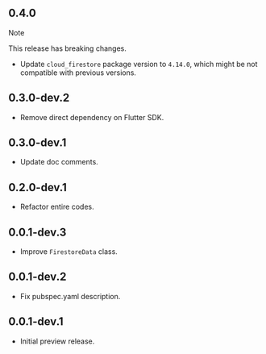 ## 0.4.0

> [!NOTE]
> This release has breaking changes.

* Update `cloud_firestore` package version to `4.14.0`, which might be not compatible with previous versions.

## 0.3.0-dev.2

* Remove direct dependency on Flutter SDK.

## 0.3.0-dev.1

* Update doc comments.

## 0.2.0-dev.1

* Refactor entire codes.

## 0.0.1-dev.3

* Improve `FirestoreData` class.

## 0.0.1-dev.2

* Fix pubspec.yaml description.

## 0.0.1-dev.1

* Initial preview release.
